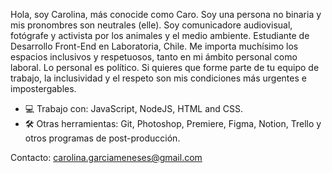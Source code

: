 Hola, soy Carolina, más conocide como Caro. Soy una persona no binaria y mis pronombres son neutrales (elle). Soy comunicadore audiovisual, fotógrafe y activista por los animales y el medio ambiente. Estudiante de Desarrollo Front-End en Laboratoria, Chile. 
Me importa muchísimo los espacios inclusivos y respetuosos, tanto en mi ámbito personal como laboral. Lo personal es político. Si quieres que forme parte de tu equipo de trabajo, la inclusividad y el respeto son mis condiciones más urgentes e impostergables.

- 💻 Trabajo con: JavaScript, NodeJS, HTML and CSS.
- 🛠 Otras herramientas: Git, Photoshop, Premiere, Figma, Notion, Trello y otros programas de post-producción.

Contacto: carolina.garciameneses@gmail.com


